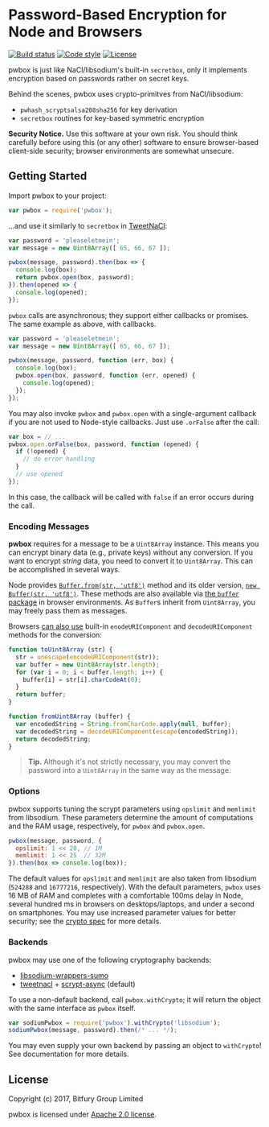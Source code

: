 # Password-Based Encryption for Node and Browsers

[![Build status][travis-image]][travis-url]
[![Code style][code-style-image]][code-style-url]
[![License][license-image]][license-url]

[travis-image]: https://img.shields.io/travis/exonum/pwbox.svg?style=flat-square
[travis-url]: https://travis-ci.com/exonum/pwbox
[code-style-image]: https://img.shields.io/badge/code%20style-semistandard-brightgreen.svg?style=flat-square
[code-style-url]: https://github.com/Flet/semistandard
[license-image]: https://img.shields.io/github/license/exonum/pwbox.svg?style=flat-square
[license-url]: https://opensource.org/licenses/Apache-2.0

pwbox is just like NaCl/libsodium's built-in `secretbox`, only it implements
encryption based on passwords rather on secret keys.

Behind the scenes, pwbox uses crypto-primitves from NaCl/libsodium:
  * `pwhash_scryptsalsa208sha256` for key derivation
  * `secretbox` routines for key-based symmetric encryption

**Security Notice.** Use this software at your own risk. You should think carefully
before using this (or any other) software to ensure browser-based client-side
security; browser environments are somewhat unsecure.

## Getting Started

Import pwbox to your project:
```javascript
var pwbox = require('pwbox');
```

...and use it similarly to `secretbox` in [TweetNaCl](http://tweetnacl.js.org/):
```javascript
var password = 'pleaseletmein';
var message = new Uint8Array([ 65, 66, 67 ]);

pwbox(message, password).then(box => {
  console.log(box);
  return pwbox.open(box, password);
}).then(opened => {
  console.log(opened);
});
```

`pwbox` calls are asynchronous; they support either callbacks or promises.
The same example as above, with callbacks.
```javascript
var password = 'pleaseletmein';
var message = new Uint8Array([ 65, 66, 67 ]);

pwbox(message, password, function (err, box) {
  console.log(box);
  pwbox.open(box, password, function (err, opened) {
    console.log(opened);
  });
});
```

You may also invoke `pwbox` and `pwbox.open` with a single-argument callback
if you are not used to Node-style callbacks. Just use `.orFalse` after the call:
```javascript
var box = // ...
pwbox.open.orFalse(box, password, function (opened) {
  if (!opened) {
    // do error handling
  }
  // use opened
});
```

In this case, the callback will be called with `false` if an error occurs during the call.

### Encoding Messages

**pwbox** requires for a message to be a `Uint8Array` instance. This means you can
encrypt binary data (e.g., private keys) without any conversion. If you want
to encrypt *string* data, you need to convert it to `Uint8Array`. This can be
accomplished in several ways.

Node provides [`Buffer.from(str, 'utf8')`][node-bufferfrom] method
and its older version, [`new Buffer(str, 'utf8')`][node-newbuffer].
These methods are also available
via [the `buffer` package][npm-buffer] in browser environments. As `Buffer`s
inherit from `Uint8Array`, you may freely pass them as messages.

Browsers [can also use][so-str-to-buffer]
built-in `enodeURIComponent` and `decodeURIComponent` methods for the conversion:

```javascript
function toUint8Array (str) {
  str = unescape(encodeURIComponent(str));
  var buffer = new Uint8Array(str.length);
  for (var i = 0; i < buffer.length; i++) {
    buffer[i] = str[i].charCodeAt(0);
  }
  return buffer;
}

function fromUint8Array (buffer) {
  var encodedString = String.fromCharCode.apply(null, buffer);
  var decodedString = decodeURIComponent(escape(encodedString));
  return decodedString;
}
```

> **Tip.** Although it's not strictly necessary, you may convert the password
> into a `Uint8Array` in the same way as the message.

### Options

pwbox supports tuning the scrypt parameters using `opslimit` and `memlimit` from
libsodium. These parameters determine the amount of computations and
the RAM usage, respectively, for `pwbox` and `pwbox.open`.

```javascript
pwbox(message, password, {
  opslimit: 1 << 20, // 1M
  memlimit: 1 << 25  // 32M
}).then(box => console.log(box));
```

The default values for `opslimit` and `memlimit` are also taken from libsodium
(`524288` and `16777216`, respectively). With the default parameters, `pwbox`
uses 16 MB of RAM and completes
with a comfortable 100ms delay in Node, several hundred ms in browsers
on desktops/laptops, and under a second on smartphones.
You may use increased parameter values for better security;
see the [crypto spec](doc/cryptography.md#parameter-validation) for more details.

### Backends

pwbox may use one of the following cryptography backends:
  * [libsodium-wrappers-sumo][libsodium]
  * [tweetnacl][tweetnacl] + [scrypt-async][scrypt-async] (default)

To use a non-default backend, call `pwbox.withCrypto`; it will return the
object with the same interface as `pwbox` itself.

```javascript
var sodiumPwbox = require('pwbox').withCrypto('libsodium');
sodiumPwbox(message, password).then(/* ... */);
```

You may even supply your own backend by passing an object to `withCrypto`!
See documentation for more details.

[libsodium]: https://www.npmjs.com/package/libsodium-wrappers-sumo
[tweetnacl]: https://www.npmjs.com/package/tweetnacl
[scrypt-async]: https://www.npmjs.com/package/scrypt-async

## License

Copyright (c) 2017, Bitfury Group Limited

pwbox is licensed under [Apache 2.0 license](LICENSE).

[node-bufferfrom]: https://nodejs.org/dist/latest-v6.x/docs/api/buffer.html#buffer_class_method_buffer_from_string_encoding
[node-newbuffer]: https://nodejs.org/dist/latest-v6.x/docs/api/buffer.html#buffer_new_buffer_string_encoding
[npm-buffer]: https://www.npmjs.com/package/buffer
[so-str-to-buffer]: https://stackoverflow.com/questions/17191945/conversion-between-utf-8-arraybuffer-and-string
